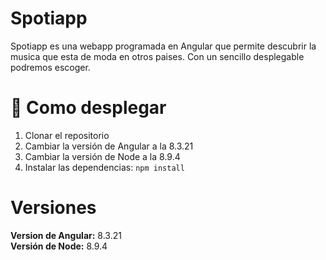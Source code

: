 # Spotiapp
Spotiapp es una webapp programada en Angular que permite descubrir la musica que esta de moda en otros paises.
Con un sencillo desplegable podremos escoger.

# 🚀 Como desplegar
1. Clonar el repositorio
2. Cambiar la versión de Angular a la 8.3.21
3. Cambiar la versión de Node a la 8.9.4
4. Instalar las dependencias: ``npm install``

# Versiones
**Version de Angular:** 8.3.21 </br>
**Versión de Node:** 8.9.4

